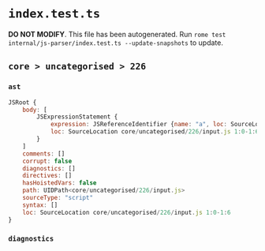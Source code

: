 # `index.test.ts`

**DO NOT MODIFY**. This file has been autogenerated. Run `rome test internal/js-parser/index.test.ts --update-snapshots` to update.

## `core > uncategorised > 226`

### `ast`

```javascript
JSRoot {
	body: [
		JSExpressionStatement {
			expression: JSReferenceIdentifier {name: "a", loc: SourceLocation core/uncategorised/226/input.js 1:0-1:6 (a)}
			loc: SourceLocation core/uncategorised/226/input.js 1:0-1:6
		}
	]
	comments: []
	corrupt: false
	diagnostics: []
	directives: []
	hasHoistedVars: false
	path: UIDPath<core/uncategorised/226/input.js>
	sourceType: "script"
	syntax: []
	loc: SourceLocation core/uncategorised/226/input.js 1:0-1:6
}
```

### `diagnostics`

```

```
